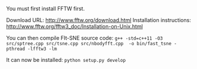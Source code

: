 You must first install FFTW first.

Download URL: http://www.fftw.org/download.html
Installation instructions: http://www.fftw.org/fftw3_doc/Installation-on-Unix.html

You can then compile FIt-SNE source code:
```g++ -std=c++11 -O3  src/sptree.cpp src/tsne.cpp src/nbodyfft.cpp  -o bin/fast_tsne -pthread -lfftw3 -lm```

It can now be installed:
```python setup.py develop```


